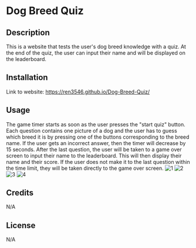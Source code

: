 # Dog Breed Quiz

## Description

This is a website that tests the user's dog breed knowledge with a quiz. At the end of the quiz, the user can input their name and will be displayed on the leaderboard. 

## Installation

Link to website: https://ren3546.github.io/Dog-Breed-Quiz/

## Usage

The game timer starts as soon as the user presses the "start quiz" button. Each question contains one picture of a dog and the user has to guess which breed it is by pressing one of the buttons corresponding to the breed name. If the user gets an incorrect answer, then the timer will decrease by 15 seconds. After the last question, the user will be taken to a game over screen to input their name to the leaderboard. This will then display their name and their score. If the user does not make it to the last question within the time limit, they will be taken directly to the game over screen. 
![1](https://github.com/Ren3546/Dog-Breed-Quiz/assets/128203284/d9e3fa0a-94bd-403d-a10f-6a5f603083b1)
![2](https://github.com/Ren3546/Dog-Breed-Quiz/assets/128203284/44906941-d50e-4862-9921-797b8d39db3d)
![3](https://github.com/Ren3546/Dog-Breed-Quiz/assets/128203284/429eaaa6-68b7-4eb5-8ee1-ee28220cf07c)
![4](https://github.com/Ren3546/Dog-Breed-Quiz/assets/128203284/0dd55fe9-05de-42be-bf8b-49286f438226)


## Credits

N/A

## License

N/A

